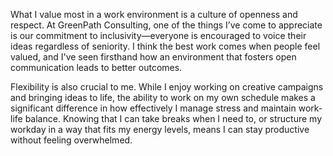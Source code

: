 What I value most in a work environment is a culture of openness and respect. At GreenPath Consulting, one of the things I’ve come to appreciate is our commitment to inclusivity—everyone is encouraged to voice their ideas regardless of seniority. I think the best work comes when people feel valued, and I've seen firsthand how an environment that fosters open communication leads to better outcomes.

Flexibility is also crucial to me. While I enjoy working on creative campaigns and bringing ideas to life, the ability to work on my own schedule makes a significant difference in how effectively I manage stress and maintain work-life balance. Knowing that I can take breaks when I need to, or structure my workday in a way that fits my energy levels, means I can stay productive without feeling overwhelmed.